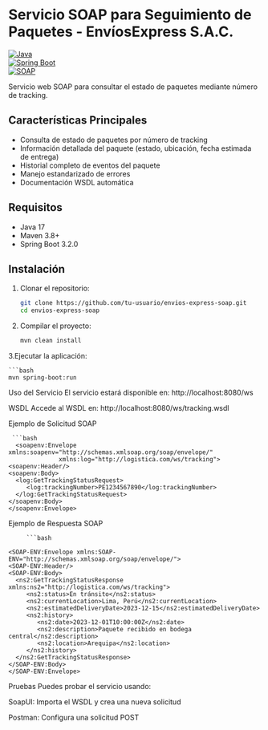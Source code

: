 # Servicio SOAP para Seguimiento de Paquetes - EnvíosExpress S.A.C.

[![Java](https://img.shields.io/badge/Java-17-blue.svg)]()  
[![Spring Boot](https://img.shields.io/badge/Spring%20Boot-3.2.0-green.svg)]()  
[![SOAP](https://img.shields.io/badge/Protocol-SOAP-orange.svg)]()  

Servicio web SOAP para consultar el estado de paquetes mediante número de tracking.

## Características Principales

- Consulta de estado de paquetes por número de tracking  
- Información detallada del paquete (estado, ubicación, fecha estimada de entrega)  
- Historial completo de eventos del paquete  
- Manejo estandarizado de errores  
- Documentación WSDL automática  

## Requisitos

- Java 17  
- Maven 3.8+  
- Spring Boot 3.2.0  

## Instalación

1. Clonar el repositorio:
   ```bash
   git clone https://github.com/tu-usuario/envios-express-soap.git
   cd envios-express-soap

2. Compilar el proyecto:

   ```bash
   mvn clean install


3.Ejecutar la aplicación:

    ```bash
    mvn spring-boot:run

Uso del Servicio
El servicio estará disponible en:
http://localhost:8080/ws

WSDL
Accede al WSDL en:
http://localhost:8080/ws/tracking.wsdl

Ejemplo de Solicitud SOAP

     ```bash
      <soapenv:Envelope xmlns:soapenv="http://schemas.xmlsoap.org/soap/envelope/" 
                  xmlns:log="http://logistica.com/ws/tracking">
    <soapenv:Header/>
    <soapenv:Body>
      <log:GetTrackingStatusRequest>
         <log:trackingNumber>PE1234567890</log:trackingNumber>
      </log:GetTrackingStatusRequest>
    </soapenv:Body>
    </soapenv:Envelope>
    
Ejemplo de Respuesta SOAP

         ```bash

    <SOAP-ENV:Envelope xmlns:SOAP-ENV="http://schemas.xmlsoap.org/soap/envelope/">
    <SOAP-ENV:Header/>
    <SOAP-ENV:Body>
      <ns2:GetTrackingStatusResponse xmlns:ns2="http://logistica.com/ws/tracking">
         <ns2:status>En tránsito</ns2:status>
         <ns2:currentLocation>Lima, Perú</ns2:currentLocation>
         <ns2:estimatedDeliveryDate>2023-12-15</ns2:estimatedDeliveryDate>
         <ns2:history>
            <ns2:date>2023-12-01T10:00:00Z</ns2:date>
            <ns2:description>Paquete recibido en bodega central</ns2:description>
            <ns2:location>Arequipa</ns2:location>
         </ns2:history>
      </ns2:GetTrackingStatusResponse>
    </SOAP-ENV:Body>
    </SOAP-ENV:Envelope>
    
Pruebas
Puedes probar el servicio usando:

SoapUI: Importa el WSDL y crea una nueva solicitud

Postman: Configura una solicitud POST 
